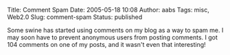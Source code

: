Title: Comment Spam
Date: 2005-05-18 10:08
Author: aabs
Tags: misc, Web2.0
Slug: comment-spam
Status: published

Some swine has started using comments on my blog as a way to spam me. I may soon have to prevent anonymous users from posting comments. I got 104 comments on one of my posts, and it wasn't even that interesting!
